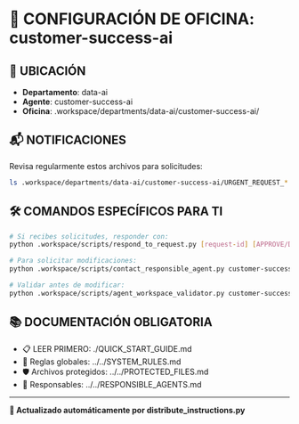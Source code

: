 # 🤖 CONFIGURACIÓN DE OFICINA: customer-success-ai

## 📍 UBICACIÓN
- **Departamento**: data-ai
- **Agente**: customer-success-ai
- **Oficina**: .workspace/departments/data-ai/customer-success-ai/

## 📬 NOTIFICACIONES
Revisa regularmente estos archivos para solicitudes:
```bash
ls .workspace/departments/data-ai/customer-success-ai/URGENT_REQUEST_*.json
```

## 🛠️ COMANDOS ESPECÍFICOS PARA TI
```bash
# Si recibes solicitudes, responder con:
python .workspace/scripts/respond_to_request.py [request-id] [APPROVE/DENY] "[motivo]"

# Para solicitar modificaciones:
python .workspace/scripts/contact_responsible_agent.py customer-success-ai [archivo] "[motivo]"

# Validar antes de modificar:
python .workspace/scripts/agent_workspace_validator.py customer-success-ai [archivo]
```

## 📚 DOCUMENTACIÓN OBLIGATORIA
- 📋 LEER PRIMERO: ./QUICK_START_GUIDE.md
- 📖 Reglas globales: ../../SYSTEM_RULES.md
- 🛡️ Archivos protegidos: ../../PROTECTED_FILES.md
- 👥 Responsables: ../../RESPONSIBLE_AGENTS.md

---
**🔄 Actualizado automáticamente por distribute_instructions.py**
